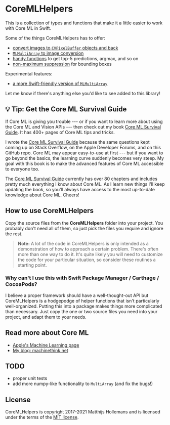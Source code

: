 # CoreMLHelpers

This is a collection of types and functions that make it a little easier to work with Core ML in Swift.

Some of the things CoreMLHelpers has to offer:

- [convert images to `CVPixelBuffer` objects and back](Docs/CVPixelBuffer.markdown)
- [`MLMultiArray` to image conversion](Docs/MultiArray2Image.markdown)
- [handy functions](Docs/HandyFunctions.markdown) to get top-5 predictions, argmax, and so on
- [non-maximum suppression](Docs/NMS.markdown) for bounding boxes

Experimental features:

- [a more Swift-friendly version of `MLMultiArray`](Docs/SwiftyMultiArray.markdown)

Let me know if there's anything else you'd like to see added to this library!

## :bulb: Tip: Get the Core ML Survival Guide

If Core ML is giving you trouble --- or if you want to learn more about using the Core ML and Vision APIs --- then check out my book [Core ML Survival Guide](https://leanpub.com/coreml-survival-guide). It has 400+ pages of Core ML tips and tricks.

I wrote the [Core ML Survival Guide](https://leanpub.com/coreml-survival-guide) because the same questions kept coming up on Stack Overflow, on the Apple Developer Forums, and on this GitHub repo. Core ML may appear easy-to-use at first --- but if you want to go beyond the basics, the learning curve suddenly becomes very steep. My goal with this book is to make the advanced features of Core ML accessible to everyone too.

The [Core ML Survival Guide](https://leanpub.com/coreml-survival-guide) currently has over 80 chapters and includes pretty much everything I know about Core ML. As I learn new things I'll keep updating the book, so you'll always have access to the most up-to-date knowledge about Core ML. Cheers!

## How to use CoreMLHelpers

Copy the source files from the **CoreMLHelpers** folder into your project. You probably don't need all of them, so just pick the files you require and ignore the rest.

> **Note:** A lot of the code in CoreMLHelpers is only intended as a demonstration of how to approach a certain problem. There's often more than one way to do it. It's quite likely you will need to customize the code for your particular situation, so consider these routines a starting point.

### Why can't I use this with Swift Package Manager / Carthage / CocoaPods?

I believe a proper framework should have a well-thought-out API but CoreMLHelpers is a hodgepodge of helper functions that isn't particularly well-organized. Putting this into a package makes things more complicated than necessary. Just copy the one or two source files you need into your project, and adapt them to your needs.

## Read more about Core ML

- [Apple's Machine Learning page](https://developer.apple.com/machine-learning/)
- [My blog: machinethink.net](https://machinethink.net/blog)

## TODO

- proper unit tests
- add more numpy-like functionality to `MultiArray` (and fix the bugs!)

## License

CoreMLHelpers is copyright 2017-2021 Matthijs Hollemans and is licensed under the terms of the [MIT license](LICENSE.txt).
